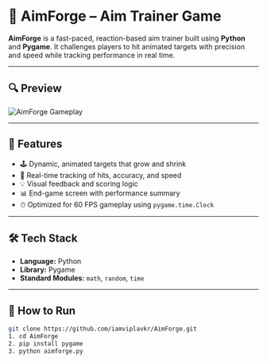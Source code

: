 # 🎯 AimForge – Aim Trainer Game

**AimForge** is a fast-paced, reaction-based aim trainer built using **Python** and **Pygame**. It challenges players to hit animated targets with precision and speed while tracking performance in real time.

---

## 🔍 Preview

![AimForge Gameplay]("C:\Users\vipla\Downloads\ScreenRecording2025-05-24133553-ezgif.com-video-to-gif-converter(1).gif")

---

## 🚀 Features

- 🕹️ Dynamic, animated targets that grow and shrink  
- 🧠 Real-time tracking of hits, accuracy, and speed  
- 💡 Visual feedback and scoring logic  
- 📊 End-game screen with performance summary  
- ⏱ Optimized for 60 FPS gameplay using `pygame.time.Clock`

---

## 🛠️ Tech Stack

- **Language:** Python  
- **Library:** Pygame  
- **Standard Modules:** `math`, `random`, `time`

---

## 🧩 How to Run

   ```bash
   git clone https://github.com/iamviplavkr/AimForge.git
   1. cd AimForge
   2. pip install pygame
   3. python aimforge.py


